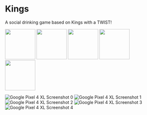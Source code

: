 # Kings
A social drinking game based on Kings with a TWIST!

<p float="left">
  <img src="/[Google Pixel 4 XL Screenshot 0]" width="100" />
  <img src="/[Google Pixel 4 XL Screenshot 1]" width="100" />
  <img src="/[Google Pixel 4 XL Screenshot 2]" width="100" />
  <img src="/[Google Pixel 4 XL Screenshot 3]" width="100" />
  <img src="/[Google Pixel 4 XL Screenshot 4]" width="100" />

</p>

![Google Pixel 4 XL Screenshot 0](https://user-images.githubusercontent.com/62396197/211593521-8a136d4e-acc5-400c-b06b-9f2e889d2a26.png)
![Google Pixel 4 XL Screenshot 1](https://user-images.githubusercontent.com/62396197/211593556-cdba59b8-beca-48bc-a54f-97b7ec57ced8.png)
![Google Pixel 4 XL Screenshot 2](https://user-images.githubusercontent.com/62396197/211593569-4210c606-dac4-42b4-8b8d-74378b5417de.png)
![Google Pixel 4 XL Screenshot 3](https://user-images.githubusercontent.com/62396197/211593575-6377ee3f-e847-449b-ba6e-abae9ec678e1.png)
![Google Pixel 4 XL Screenshot 4](https://user-images.githubusercontent.com/62396197/211593580-7ede2a93-0df8-43b6-8d5e-5931c092926a.png)
